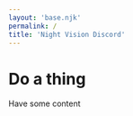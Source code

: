 ```yaml
---
layout: 'base.njk'
permalink: /
title: 'Night Vision Discord'
---
```


# Do a thing
Have some content